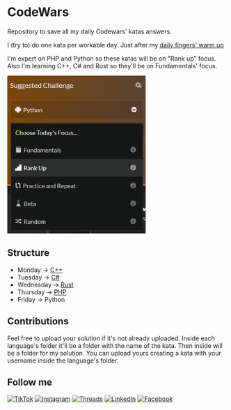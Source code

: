 # CodeWars

Repository to save all my daily Codewars' katas answers. 

I (try to) do one kata per workable day. Just after my [daily fingers' warm up](https://www.threads.com/@fcoterroba/post/DKq9P0HIDOK)

I'm expert on PHP and Python so these katas will be on "Rank up" focus. Also I'm learning C++, C# and Rust so they'll be on Fundamentals' focus.

![Challenge selector](image.png)

## Structure

- Monday -> [C++](https://github.com/fcoterroba/CodeWars/tree/main/CPP)
- Tuesday -> [C#](https://github.com/fcoterroba/CodeWars/tree/main/CS)
- Wednesday -> [Rust](https://github.com/fcoterroba/CodeWars/tree/main/Rust)
- Thursday -> [PHP](https://github.com/fcoterroba/CodeWars/tree/main/PHP)
- Friday -> Python

## Contributions

Feel free to upload your solution if it's not already uploaded. Inside each language's folder it'll be a folder with the name of the kata. Then inside will be a folder for my solution. You can upload yours creating a kata with your username inside the language's folder.

## Follow me

[<img src="https://img.icons8.com/ios-filled/30/000000/tiktok--v1.png" alt="TikTok" title="TikTok"/>](https://tiktok.com/@fcoterroba)
[<img src="https://img.icons8.com/ios-filled/30/E4405F/instagram-new.png" alt="Instagram" title="Instagram"/>](https://instagram.com/fcoterroba)
[<img src="https://img.icons8.com/ios-filled/30/000000/threads.png" alt="Threads" title="Threads"/>](https://threads.net/@fcoterroba)
[<img src="https://img.icons8.com/ios-filled/30/0077B5/linkedin.png" alt="LinkedIn" title="LinkedIn"/>](https://linkedin.com/in/fcoterroba)
[<img src="https://img.icons8.com/ios-filled/30/1877F2/facebook.png" alt="Facebook" title="Facebook"/>](https://facebook.com/fcoterroba)  
